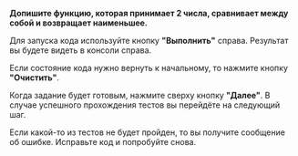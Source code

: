 **Допишите функцию, которая принимает 2 числа, сравнивает между собой и возвращает наименьшее.**

Для запуска кода используйте кнопку **"Выполнить"** справа.
Результат вы будете видеть в консоли справа.

Если состояние кода нужно вернуть к начальному, то нажмите кнопку **"Очистить"**.

Когда задание будет готовым, нажмите сверху кнопку **"Далее"**.
В случае успешного прохождения тестов вы перейдёте на следующий шаг.

Если какой-то из тестов не будет пройден, то вы получите сообщение об ошибке.
Исправьте код и попробуйте снова.







